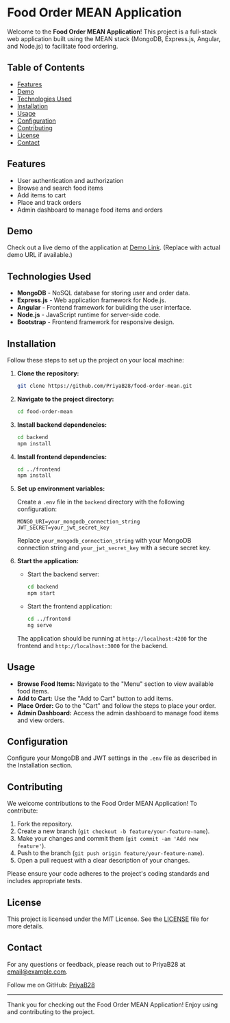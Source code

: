 # Food Order MEAN Application

Welcome to the **Food Order MEAN Application**! This project is a full-stack web application built using the MEAN stack (MongoDB, Express.js, Angular, and Node.js) to facilitate food ordering.

## Table of Contents

- [Features](#features)
- [Demo](#demo)
- [Technologies Used](#technologies-used)
- [Installation](#installation)
- [Usage](#usage)
- [Configuration](#configuration)
- [Contributing](#contributing)
- [License](#license)
- [Contact](#contact)

## Features

- User authentication and authorization
- Browse and search food items
- Add items to cart
- Place and track orders
- Admin dashboard to manage food items and orders

## Demo

Check out a live demo of the application at [Demo Link](#). (Replace with actual demo URL if available.)

## Technologies Used

- **MongoDB** - NoSQL database for storing user and order data.
- **Express.js** - Web application framework for Node.js.
- **Angular** - Frontend framework for building the user interface.
- **Node.js** - JavaScript runtime for server-side code.
- **Bootstrap** - Frontend framework for responsive design.

## Installation

Follow these steps to set up the project on your local machine:

1. **Clone the repository:**

    ```bash
    git clone https://github.com/PriyaB28/food-order-mean.git
    ```

2. **Navigate to the project directory:**

    ```bash
    cd food-order-mean
    ```

3. **Install backend dependencies:**

    ```bash
    cd backend
    npm install
    ```

4. **Install frontend dependencies:**

    ```bash
    cd ../frontend
    npm install
    ```

5. **Set up environment variables:**

    Create a `.env` file in the `backend` directory with the following configuration:

    ```env
    MONGO_URI=your_mongodb_connection_string
    JWT_SECRET=your_jwt_secret_key
    ```

    Replace `your_mongodb_connection_string` with your MongoDB connection string and `your_jwt_secret_key` with a secure secret key.

6. **Start the application:**

    - Start the backend server:

      ```bash
      cd backend
      npm start
      ```

    - Start the frontend application:

      ```bash
      cd ../frontend
      ng serve
      ```

    The application should be running at `http://localhost:4200` for the frontend and `http://localhost:3000` for the backend.

## Usage

- **Browse Food Items:** Navigate to the "Menu" section to view available food items.
- **Add to Cart:** Use the "Add to Cart" button to add items.
- **Place Order:** Go to the "Cart" and follow the steps to place your order.
- **Admin Dashboard:** Access the admin dashboard to manage food items and view orders.

## Configuration

Configure your MongoDB and JWT settings in the `.env` file as described in the Installation section.

## Contributing

We welcome contributions to the Food Order MEAN Application! To contribute:

1. Fork the repository.
2. Create a new branch (`git checkout -b feature/your-feature-name`).
3. Make your changes and commit them (`git commit -am 'Add new feature'`).
4. Push to the branch (`git push origin feature/your-feature-name`).
5. Open a pull request with a clear description of your changes.

Please ensure your code adheres to the project's coding standards and includes appropriate tests.

## License

This project is licensed under the MIT License. See the [LICENSE](LICENSE) file for more details.

## Contact

For any questions or feedback, please reach out to PriyaB28 at [email@example.com](mailto:email@example.com). 

Follow me on GitHub: [PriyaB28](https://github.com/PriyaB28)

---

Thank you for checking out the Food Order MEAN Application! Enjoy using and contributing to the project.

